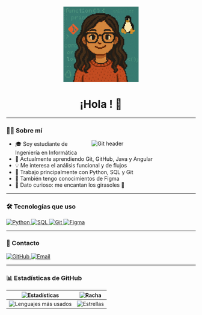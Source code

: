 <p align="center">
  <img width="200" src="https://github.com/lgsosa/lgsosa/raw/main/pixel_art_profile_under_1MB.png" alt="Avatar de perfil">
</p>


<h1 align="center"> ¡Hola <Desarrolladores />! 👋 </h1>

---

### 🙋‍♀️ Sobre mí

<img align="right" width="55%" alt="Git header" src="https://raw.githubusercontent.com/onimur/.github/master/.resources/git-header.svg" />

- 🎓 Soy estudiante de Ingeniería en Informática
- 🌱 Actualmente aprendiendo Git, GitHub, Java y Angular
- 💡 Me interesa el análisis funcional y de flujos
- 🐍 Trabajo principalmente con Python, SQL y Git
- 🎨 También tengo conocimientos de Figma
- 🌻 Dato curioso: me encantan los girasoles 🌻

---

### 🛠 Tecnologías que uso

<a href="https://github.com/lgsosa?tab=repositories&q=&type=&language=python">
  <img width="32px" src="https://raw.githubusercontent.com/rahulbanerjee26/githubAboutMeGenerator/main/icons/python.svg" alt="Python">
</a>
<a href="#">
  <img width="32px" src="https://raw.githubusercontent.com/rahulbanerjee26/githubAboutMeGenerator/main/icons/sqlite.svg" alt="SQL">
</a>
<a href="#">
  <img width="32px" src="https://raw.githubusercontent.com/rahulbanerjee26/githubAboutMeGenerator/main/icons/git.svg" alt="Git">
</a>
<a href="#">
  <img width="32px" src="https://raw.githubusercontent.com/rahulbanerjee26/githubAboutMeGenerator/main/icons/figma.svg" alt="Figma">
</a>

---

### 🔗 Contacto

<a href="https://github.com/lgsosa">
  <img width="32px" src="https://raw.githubusercontent.com/rahulbanerjee26/githubAboutMeGenerator/main/icons/github.svg" alt="GitHub">
</a>
<a href="mailto:lucianagsosa03@gmail.com">
  <img width="32px" src="https://raw.githubusercontent.com/rahulbanerjee26/githubAboutMeGenerator/main/icons/email.svg" alt="Email">
</a>

---

### 📊 Estadísticas de GitHub

| ![Estadísticas](https://github-readme-stats.vercel.app/api?username=lgsosa&show_icons=true&theme=tokyonight) | ![Racha](https://github-readme-streak-stats.herokuapp.com/?user=lgsosa&theme=tokyonight) |
|---|---|
| ![Lenguajes más usados](https://github-readme-stats.vercel.app/api/top-langs/?username=lgsosa&layout=compact&theme=tokyonight) | ![Estrellas](https://github-readme-stats.vercel.app/api?username=lgsosa&show_icons=true&hide_rank=true&theme=tokyonight) |

